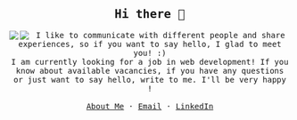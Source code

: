 <p align="center">
<h2 align="center"><samp>Hi there 👋</samp></h2>
</p>

<a href="https://github.com/anuraghazra/github-readme-stats">
<img align="left" src="https://github-readme-stats.vercel.app/api/top-langs/?username=flags8192&theme=dracula&hide=html,shell">
</a>
<a href="https://github.com/anuraghazra/github-readme-stats">
<img align="left" src="https://github-readme-stats.vercel.app/api?username=flags8192&show_icons=true&theme=dracula&line_height=33">
</a>

<p align="center">
  <samp>
    I like to communicate with different people and share experiences, so if you want to say hello, I
    glad to meet you! :)
    <br/>
    I am currently looking for a job in web development! If you know about available vacancies, if you have any
    questions or just want to say hello, write to me. I'll be very happy !
    <br/>
    <br/>
    <a href="https://listratenkov.com">About Me</a>
    ·
    <a href="mailto:mail@listratenkov.com">Email</a>
    ·
    <a href="https://www.linkedin.com/in/listratenkov/">LinkedIn</a>
  </samp>
</p>

<!--
**flags8192/flags8192** is a ✨ _special_ ✨ repository because its `README.md` (this file) appears on your GitHub profile.

Here are some ideas to get you started:

- 🔭 I’m currently working on ...
- 🌱 I’m currently learning ...
- 👯 I’m looking to collaborate on ...
- 🤔 I’m looking for help with ...
- 💬 Ask me about ...
- 📫 How to reach me: ...
- 😄 Pronouns: ...
- ⚡ Fun fact: ...
-->
